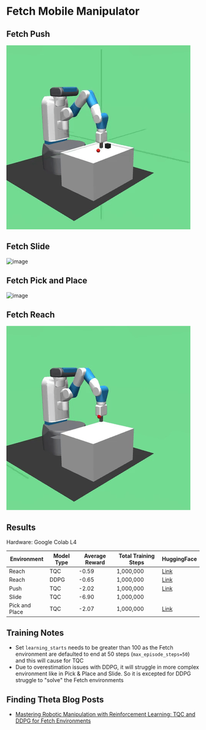 # Fetch Mobile Manipulator

## Fetch Push

![image](./Images/tqc_fetch_push_dense.gif)

## Fetch Slide

![image](./Images/tqc_fetch_slide_dense.gif)

## Fetch Pick and Place

![image](./Images/tqc_fetch_pick_and_place_dense.gif)

## Fetch Reach

![image](./Images/tqc_fetch_reach_dense.gif)

## Results

Hardware: Google Colab L4

| Environment    | Model Type | Average Reward | Total Training Steps | HuggingFace                                                    |
|----------------|------------|----------------|----------------------|----------------------------------------------------------------|
| Reach          | TQC        | -0.59          | 1,000,000            | [Link](https://huggingface.co/kuds/fetch-reach-dense-tqc)      |
| Reach          | DDPG       | -0.65          | 1,000,000            | [Link](https://huggingface.co/kuds/fetch-reach-dense-ddpg)     |
| Push           | TQC        | -2.02          | 1,000,000            | [Link](https://huggingface.co/kuds/fetch-push-dense-tqc)       | 
| Slide          | TQC        | -6.90          | 1,000,000            |                                                                | 
| Pick and Place | TQC        | -2.07          | 1,000,000            | [Link](https://huggingface.co/kuds/fetch-pick-place-dense-tqc) |

## Training Notes
- Set `learning_starts` needs to be greater than 100 as the Fetch environment are defaulted to end at 50 steps (`max_episode_steps=50`) and this will cause for TQC
- Due to overestimation issues with DDPG, it will struggle in more complex environment like in Pick & Place and Slide. So it is excepted for DDPG struggle to "solve" the Fetch environments

## Finding Theta Blog Posts
- [Mastering Robotic Manipulation with Reinforcement Learning: TQC and DDPG for Fetch Environments](https://www.findingtheta.com/blog/mastering-robotic-manipulation-with-reinforcement-learning-tqc-and-ddpg-for-fetch-environments)
